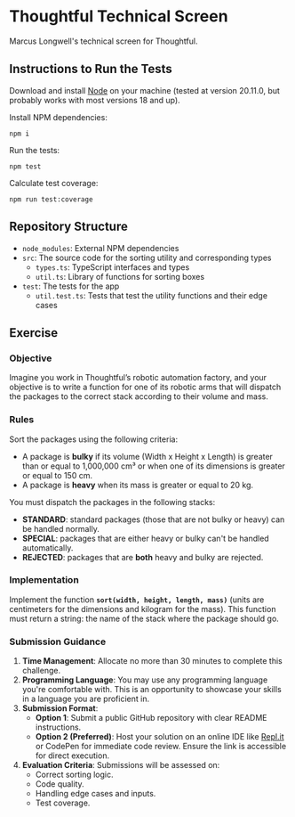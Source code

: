 # Thoughtful Technical Screen

Marcus Longwell's technical screen for Thoughtful.

## Instructions to Run the Tests

Download and install [Node](https://nodejs.org/en) on your machine (tested at version 20.11.0, but probably works with most versions 18 and up).

Install NPM dependencies:

```shell
npm i
```

Run the tests:

```shell
npm test
```

Calculate test coverage:

```shell
npm run test:coverage
```

## Repository Structure

- `node_modules`: External NPM dependencies
- `src`: The source code for the sorting utility and corresponding types
  - `types.ts`: TypeScript interfaces and types
  - `util.ts`: Library of functions for sorting boxes
- `test`: The tests for the app
  - `util.test.ts`: Tests that test the utility functions and their edge cases

## Exercise

### Objective

Imagine you work in Thoughtful’s robotic automation factory, and your objective is to write a function for one of its robotic arms that will dispatch the packages to the correct stack according to their volume and mass.

### Rules

Sort the packages using the following criteria:

- A package is **bulky** if its volume (Width x Height x Length) is greater than or equal to 1,000,000 cm³ or when one of its dimensions is greater or equal to 150 cm.
- A package is **heavy** when its mass is greater or equal to 20 kg.

You must dispatch the packages in the following stacks:

- **STANDARD**: standard packages (those that are not bulky or heavy) can be handled normally.
- **SPECIAL**: packages that are either heavy or bulky can't be handled automatically.
- **REJECTED**: packages that are **both** heavy and bulky are rejected.

### Implementation

Implement the function **`sort(width, height, length, mass)`** (units are centimeters for the dimensions and kilogram for the mass). This function must return a string: the name of the stack where the package should go.

### Submission Guidance

1. **Time Management**: Allocate no more than 30 minutes to complete this challenge. 
2. **Programming Language**: You may use any programming language you're comfortable with. This is an opportunity to showcase your skills in a language you are proficient in.
3. **Submission Format**:
    - **Option 1**: Submit a public GitHub repository with clear README instructions.
    - **Option 2 (Preferred)**: Host your solution on an online IDE like [Repl.it](http://repl.it/) or CodePen for immediate code review. Ensure the link is accessible for direct execution.
4. **Evaluation Criteria**: Submissions will be assessed on:
    - Correct sorting logic.
    - Code quality.
    - Handling edge cases and inputs.
    - Test coverage.
